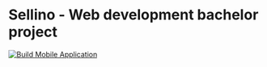 # Sellino - Web development bachelor project

[![Build Mobile Application](https://github.com/FrederikLandtved/Sellino/actions/workflows/azure-static-web-apps-yellow-bay-0e3cc2303.yml/badge.svg)](https://github.com/FrederikLandtved/Sellino/actions/workflows/azure-static-web-apps-yellow-bay-0e3cc2303.yml)
